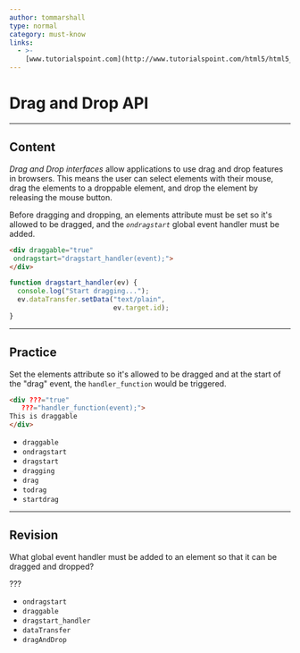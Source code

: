 ```yaml
---
author: tommarshall
type: normal
category: must-know
links:
  - >-
    [www.tutorialspoint.com](http://www.tutorialspoint.com/html5/html5_drag_drop.htm){website}
---
```


# Drag and Drop API


---

## Content

*Drag and Drop interfaces* allow applications to use drag and drop features in browsers. This means the user can select elements with their mouse, drag the elements to a droppable element, and drop the element by releasing the mouse button.

Before dragging and dropping, an elements attribute must be set so it's allowed to be dragged, and the *`ondragstart`* global event handler must be added.

```html
<div draggable="true"
 ondragstart="dragstart_handler(event);">
</div>
```

```javascript
function dragstart_handler(ev) {
  console.log("Start dragging...");
  ev.dataTransfer.setData("text/plain",
                          ev.target.id);
}
```


---

## Practice

Set the elements attribute so it's allowed to be dragged and at the start of the "drag" event, the `handler_function` would be triggered.

```html
<div ???="true"
   ???="handler_function(event);">
This is draggable
</div>
```

- `draggable`
- `ondragstart`
- `dragstart`
- `dragging`
- `drag`
- `todrag`
- `startdrag`


---

## Revision

What global event handler must be added to an element so that it can be dragged and dropped?

???

- `ondragstart`
- `draggable`
- `dragstart_handler`
- `dataTransfer`
- `dragAndDrop`
